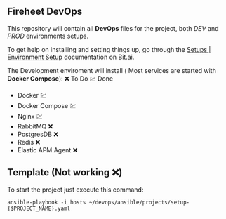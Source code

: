 ## Fireheet DevOps

This repository will contain all **DevOps** files for the project, both *DEV* and *PROD* environments setups.

To get help on installing and setting things up, go through the [Setups | Environment Setup](https://fireheet.bit.ai/docs/m8ugErvLQlsUXLBv) documentation on Bit.ai.

The Development enviroment will install ( Most services are started with **Docker Compose**):
:x: To Do :chart: Done

- Docker :chart:
- Docker Compose :chart:
- Nginx :chart:
- RabbitMQ :x:
- PostgresDB :x:
- Redis :x:
- Elastic APM Agent :x:

Template (Not working :x:)
-----
To start the project just execute this command:


    ansible-playbook -i hosts ~/devops/ansible/projects/setup-{$PROJECT_NAME}.yaml
